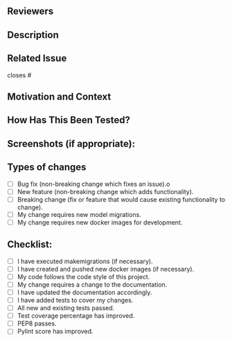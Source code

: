 <!--- Provide a general summary of your changes in the Title above -->

## Reviewers
<!--- Call out additional reviewers -->
<!--- in addition to the assigned reviewer -->
<!--- example: @heyYou -->

## Description
<!--- Describe your changes in detail -->

## Related Issue
<!--- This project only accepts pull requests related to open issues -->
<!--- If suggesting a new feature or change, please discuss it in an issue first -->
<!--- If fixing a bug, there should be an issue describing it with steps to reproduce -->
<!--- Please link to the issue here: -->


<!--- You can use "closes #xxx" to automatically -->
<!--- close an issue ticket when the -->
<!--- pull request is merged -->

closes #

## Motivation and Context
<!--- Why is this change required? What problem does it solve? -->

## How Has This Been Tested?
<!--- Please describe in detail how you tested your changes. -->
<!--- Include details of your testing environment, and the tests you ran to -->
<!--- see how your change affects other areas of the code, etc. -->

## Screenshots (if appropriate):

## Types of changes
<!--- What types of changes does your code introduce? Put an `x` in all the boxes that apply: -->

- [ ] Bug fix (non-breaking change which fixes an issue).o
- [ ] New feature (non-breaking change which adds functionality).
- [ ] Breaking change (fix or feature that would cause existing functionality to change).
- [ ] My change requires new model migrations.
- [ ] My change requires new docker images for development.

## Checklist:
<!--- Go over all the following points, and put an `x` in all the boxes that apply. -->

- [ ] I have executed makemigrations (if necessary).
- [ ] I have created and pushed new docker images (if necessary).
- [ ] My code follows the code style of this project.
- [ ] My change requires a change to the documentation.
- [ ] I have updated the documentation accordingly.
- [ ] I have added tests to cover my changes.
- [ ] All new and existing tests passed.
- [ ] Test coverage percentage has improved.
- [ ] PEP8 passes.
- [ ] Pylint score has improved.
